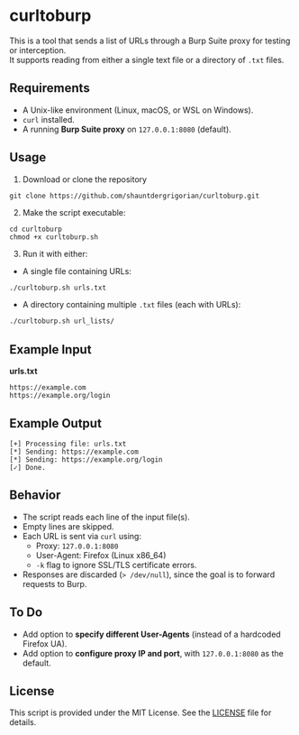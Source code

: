 # curltoburp

This is a tool that sends a list of URLs through a Burp Suite proxy for testing or interception.  
It supports reading from either a single text file or a directory of `.txt` files.

## Requirements

- A Unix-like environment (Linux, macOS, or WSL on Windows).  
- `curl` installed.  
- A running **Burp Suite proxy** on `127.0.0.1:8080` (default).  

## Usage

1. Download or clone the repository

```
git clone https://github.com/shauntdergrigorian/curltoburp.git
```

2. Make the script executable:

```
cd curltoburp
chmod +x curltoburp.sh
```

3. Run it with either:  

- A single file containing URLs:  

```bash
./curltoburp.sh urls.txt
```

- A directory containing multiple `.txt` files (each with URLs):  

```bash
./curltoburp.sh url_lists/
```

## Example Input

**urls.txt**

```
https://example.com
https://example.org/login
```

## Example Output

```
[+] Processing file: urls.txt
[*] Sending: https://example.com
[*] Sending: https://example.org/login
[✓] Done.
```

## Behavior

- The script reads each line of the input file(s).  
- Empty lines are skipped.  
- Each URL is sent via `curl` using:  
  - Proxy: `127.0.0.1:8080`  
  - User-Agent: Firefox (Linux x86_64)  
  - `-k` flag to ignore SSL/TLS certificate errors.  
- Responses are discarded (`> /dev/null`), since the goal is to forward requests to Burp.  

## To Do

- Add option to **specify different User-Agents** (instead of a hardcoded Firefox UA).  
- Add option to **configure proxy IP and port**, with `127.0.0.1:8080` as the default.  

## License

This script is provided under the MIT License. See the [LICENSE](LICENSE) file for details.
